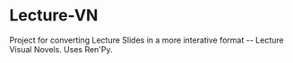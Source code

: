 # Lecture-VN
Project for converting Lecture Slides in a more interative format -- Lecture Visual Novels. Uses Ren'Py.

